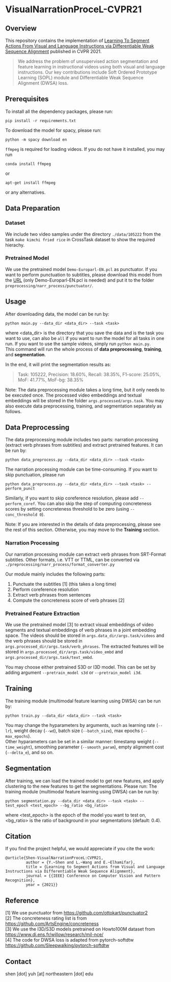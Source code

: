 # VisualNarrationProceL-CVPR21

## Overview 

This repository contains the implementation of [Learning To Segment Actions From Visual and Language Instructions via Differentiable Weak Sequence Alignment](https://openaccess.thecvf.com/content/CVPR2021/papers/Shen_Learning_To_Segment_Actions_From_Visual_and_Language_Instructions_via_CVPR_2021_paper.pdf) published in CVPR 2021.

> We address the problem of unsupervised action segmentation and feature learning in instructional videos using both visual and language instructions. Our key contributions include Soft Ordered Prototype Learning (SOPL) module and Differentiable Weak Sequence Alignment (DWSA) loss.


## Prerequisites
To install all the dependency packages, please run: 
```
pip install -r requirements.txt
```
To download the model for spacy, please run:
```
python -m spacy download en
```
`ffmpeg` is required for loading videos. If you do not have it installed, you may run
```
conda install ffmpeg
```
or 
```
apt-get install ffmpeg
```
or any alternatives.

## Data Preparation
### Dataset
We include two video samples under the directory `./data/105222` from the task `make kimchi fried rice` in CrossTask dataset to show the required hierachy.

### Pretrained Model
  We use the pretrained model `Demo-Europarl-EN.pcl` as punctuator. If you want to perform punctuation to subtitles, please download this model from the [URL](https://drive.google.com/drive/folders/0B7BsN5f2F1fZQnFsbzJ3TWxxMms?resourcekey=0-6yhuY9FOeITBBWWNdyG2aw) (only Demo-Europarl-EN.pcl is needed) and put it to the folder `preprocessing/narr_process/punctuator/`.


## Usage
After downloading data, the model can be run by:
  ```
  python main.py --data_dir <data_dir> --task <task>
  ```
where <data_dir> is the directory that you save the data and <task> is the task you want to use, <task> can also be `all` if you want to run the model for all tasks in one run. If you want to use the sample videos, simply run `python main.py`.  
This command will run the whole process of **data preprocessing**, **training**, and **segmentation**. 
  
In the end, it will print the segmentation results as:
 
> Task: 105222, Precision: 18.60%, Recall: 38.35%, F1-score: 25.05%, MoF: 41.77%, MoF-bg: 38.35%
 
Note: The data preprocessing module takes a long time, but it only needs to be executed once. The processed video embeddings and textual embeddings will be stored in the folder `args.processed/args.task`. You may also execute data preprocessing, training, and segmentation separately as follows.
  
## Data Preprocessing
The data preprocessing module includes two parts: narration processing (extract verb phrases from subtitles) and extract pretrained features. It can be run by:
  ```
  python data_preprocess.py --data_dir <data_dir> --task <task>
  ```
 The narration processing module can be time-consuming. If you want to skip punctuation, please run
   ```
  python data_preprocess.py --data_dir <data_dir> --task <task> --perform_punct
  ```
Similarly, if you want to skip coreference resolution, please add `--perform_coref`. You can also skip the step of computing concreteness scores by setting concreteness threshold to be zero (using `--conc_threshold 0`).
  
Note: If you are interested in the details of data preprocessing, please see the rest of this section. Otherwise, you may move to the **Training** section.
  
### Narration Processing
Our narration processing module can extract verb phrases from SRT-Format subtitles. Other formats, i.e. VTT or TTML, can be converted via `./preprocessing/narr_process/format_converter.py`  

Our module mainly includes the following parts:  
1. Punctuate the subtitles [1]  (this takes a long time)
2. Perform coreference resolution
3. Extract verb phrases from sentences
4. Compute the concreteness score of verb phrases [2]  

### Pretrained Feature Extraction
We use the pretrained model [3] to extract visual embeddings of video segments and textual embeddings of verb phrases in a joint embedding space.
The videos should be stored in `args.data_dir/args.task/videos` and the verb phrases should be stored in `args.processed_dir/args.task/verb_phrases`. The extracted features will be stored in `args.processed_dir/args.task/video_embd` and `args.processed_dir/args.task/text_embd`.
  
You may choose either pretrained S3D or I3D model. This can be set by adding argument `--pretrain_model s3d` or `--pretrain_model i3d`.
## Training
The training module (multimodal feature learning using DWSA) can be run by:
  ```
  python train.py --data_dir <data_dir> --task <task>
  ```
 You may change the hyparameters by arguments, such as learning rate (`--lr`), weight decay (`--wd`), batch size (`--batch_size`), max epochs (`--max_epochs`).  
  Other hyparameters can be set in a similar manner: timestamp weight (`--time_weight`), smoothing parameter (`--smooth_param`), empty alignment cost (`--delta_e`), and so on.
  
  
## Segmentation
After training, we can load the trained model to get new features, and apply clustering to the new features to get the segmentations. Please run:
The training module (multimodal feature learning using DWSA) can be run by:
  ```
  python segmentation.py --data_dir <data_dir> --task <task> --test_epoch <test_epoch> --bg_ratio <bg_ratio>
  ```  
 where <test_epoch> is the epoch of the model you want to test on, <bg_ratio> is the ratio of background in your segmentations (default: 0.4).

## Citation
If you find the project helpful, we would appreciate if you cite the work:

```
@article{Shen-VisualNarrationProceL:CVPR21,  
         author = {Y.~Shen and L.~Wang and E.~Elhamifar},  
         title = {Learning to Segment Actions from Visual and Language Instructions via Differentiable Weak Sequence Alignment},  
         journal = {{IEEE} Conference on Computer Vision and Pattern Recognition},  
         year = {2021}}
```

## Reference
[1] We use punctuator from https://github.com/ottokart/punctuator2  
[2] The concreteness rating list is from https://github.com/ArtsEngine/concreteness  
[3] We use the I3D/S3D models pretrained on Howto100M dataset from https://www.di.ens.fr/willow/research/mil-nce/  
[4] The code for DWSA loss is adapted from pytorch-softdtw https://github.com/Sleepwalking/pytorch-softdtw  

## Contact
shen [dot] yuh [at] northeastern [dot] edu

